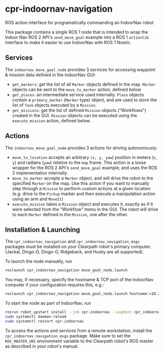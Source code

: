 # cpr-indoornav-navigation
ROS action interface for programatically commanding an IndoorNav robot

This package contains a single ROS 1 node that is intended to wrap the Indoor Nav ROS 2 API's
`send_move_goal` example into a ROS 1 `actionlib` interface to make it easier to use IndoorNav
with ROS 1 Noetic.

## Services

The `indoornav_move_goal_node` provides 3 services for accessing waypoint & mission data defined
in the IndoorNav GUI:
- `get_markers`: get the list of all `Marker` objects defined in the map.
  `Marker` objects can be sent to the `move_to_marker` action, defined below
- `get_places`: an intermediate service used internally. `Place` objects contain a `primary_marker`
  (`Marker` type) object, and are used to store the list of `Task` objects executed by a `Mission`.
- `get_missions`: get the list of defined `Mission` objects ("Workflows") created in the GUI.
  `Mission` objects can be executed using the `execute_mission` action, defined below.

## Actions

The `indoornav_move_goal_node` provides 3 actions for driving autonomously:
- `move_to_location` accepts an arbitrary `(x, y, yaw`) position in meters (`x`, `y`) and radians (`yaw`)
  relative to the `map` frame. This action is a loose wrapper for the ROS 2 API's `send_move_goal`
  example, and uses the ROS 2 implementation internally.
- `move_to_marker` accepts a `Marker` object, and will drive the robot to the specified `Marker` on
  the map. Use this action if you want to manually step through a `Mission` to perform custom actions
  at a given location (e.g. drive to the `Pickup` marker and then execute a manipulation action using
  an arm and `MoveIt`)
- `execute_mission` takes a `Mission` object and executes it, exactly as if it were selected from the
  "Workflow" menu in the GUI. The robot will drive to each `Marker` defined in the `Mission`, one
  after the other.

## Installation & Launching

The `cpr_indoornav_navigation` and `cpr_indoornav_navigation_msgs` packages must be installed on
your Clearpath robot's primary computer.  (Jackal, Dingo-D, Dingo-O, Ridgeback, and Husky are all
supported).

To launch the node manually, run
```bash
roslaunch cpr_indoornav_navigation move_goal_node.launch
```

You may, if necessary, specify the hostname & TCP port of the IndoorNav computer if your configuration
requires this, e.g.:
```bash
roslaunch cpr_indoornav_navigation move_goal_node.launch hostname:=10.252.252.1 port:=5000
```

To start the node as part of IndoorNav, run
```bash
rosrun robot_upstart install --job cpr-indoornav --augment cpr_indoornav_navigation/launch/move_goal_node.launch
sudo systemctl daemon-reload
sudo systemctl restart cpr-indoornav
```

To access the actions and services from a remote workstation, install the `cpr_indoornav_navigation_msgs`
package. Make sure to set the `ROS_MASTER_URI` environment variable to the Clearpath robot's ROS master
as described in your robot's manual.